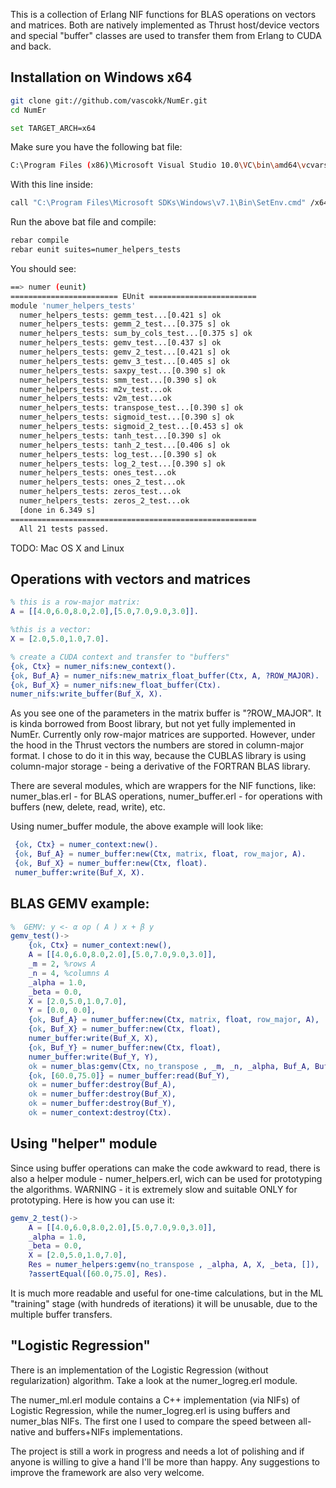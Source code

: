 
This is a collection of Erlang NIF functions for BLAS operations on vectors and matrices. Both are natively implemented as Thrust host/device vectors and special "buffer" classes are used to transfer them from Erlang to CUDA and back. 

Installation on Windows x64
---------------------------

``` bash
git clone git://github.com/vascokk/NumEr.git
cd NumEr

set TARGET_ARCH=x64
```

Make sure you have the following bat file:

``` bash
C:\Program Files (x86)\Microsoft Visual Studio 10.0\VC\bin\amd64\vcvars64.bat
```

With this line inside: 

``` bash
call "C:\Program Files\Microsoft SDKs\Windows\v7.1\Bin\SetEnv.cmd" /x64
```

Run the above bat file and compile:

``` bash
rebar compile
rebar eunit suites=numer_helpers_tests
```

You should see:

``` bash
==> numer (eunit)
======================== EUnit ========================
module 'numer_helpers_tests'
  numer_helpers_tests: gemm_test...[0.421 s] ok
  numer_helpers_tests: gemm_2_test...[0.375 s] ok
  numer_helpers_tests: sum_by_cols_test...[0.375 s] ok
  numer_helpers_tests: gemv_test...[0.437 s] ok
  numer_helpers_tests: gemv_2_test...[0.421 s] ok
  numer_helpers_tests: gemv_3_test...[0.405 s] ok
  numer_helpers_tests: saxpy_test...[0.390 s] ok
  numer_helpers_tests: smm_test...[0.390 s] ok
  numer_helpers_tests: m2v_test...ok
  numer_helpers_tests: v2m_test...ok
  numer_helpers_tests: transpose_test...[0.390 s] ok
  numer_helpers_tests: sigmoid_test...[0.390 s] ok
  numer_helpers_tests: sigmoid_2_test...[0.453 s] ok
  numer_helpers_tests: tanh_test...[0.390 s] ok
  numer_helpers_tests: tanh_2_test...[0.406 s] ok
  numer_helpers_tests: log_test...[0.390 s] ok
  numer_helpers_tests: log_2_test...[0.390 s] ok
  numer_helpers_tests: ones_test...ok
  numer_helpers_tests: ones_2_test...ok
  numer_helpers_tests: zeros_test...ok
  numer_helpers_tests: zeros_2_test...ok
  [done in 6.349 s]
=======================================================
  All 21 tests passed.
```

TODO: Mac OS X and Linux

Operations with vectors and matrices
------------------------------

``` erlang
% this is a row-major matrix:
A = [[4.0,6.0,8.0,2.0],[5.0,7.0,9.0,3.0]].

%this is a vector:
X = [2.0,5.0,1.0,7.0].

% create a CUDA context and transfer to "buffers"
{ok, Ctx} = numer_nifs:new_context().
{ok, Buf_A} = numer_nifs:new_matrix_float_buffer(Ctx, A, ?ROW_MAJOR).
{ok, Buf_X} = numer_nifs:new_float_buffer(Ctx).
numer_nifs:write_buffer(Buf_X, X).
```
As you see one of the parameters in the matrix buffer is "?ROW_MAJOR". It is kinda borrowed from Boost library, but not yet fully implemented in NumEr. Currently only row-major matrices are supported. However, under the hood in the Thrust vectors the numbers are stored in column-major format. I chose to do it in this way, because the CUBLAS library is using column-major storage - being a derivative of the FORTRAN BLAS library.

There are several modules, which are wrappers for the NIF functions, like: numer\_blas.erl - for BLAS operations, numer\_buffer.erl - for operations with buffers (new, delete, read, write), etc.

Using numer\_buffer module, the above example will look like:

``` erlang
 {ok, Ctx} = numer_context:new().
 {ok, Buf_A} = numer_buffer:new(Ctx, matrix, float, row_major, A).
 {ok, Buf_X} = numer_buffer:new(Ctx, float).
 numer_buffer:write(Buf_X, X).
``` 

BLAS GEMV example:
------------------

``` erlang
%  GEMV: y <- α op ( A ) x + β y
gemv_test()->
    {ok, Ctx} = numer_context:new(),
    A = [[4.0,6.0,8.0,2.0],[5.0,7.0,9.0,3.0]],
    _m = 2, %rows A
    _n = 4, %columns A
    _alpha = 1.0,
    _beta = 0.0,
    X = [2.0,5.0,1.0,7.0],
    Y = [0.0, 0.0], 
    {ok, Buf_A} = numer_buffer:new(Ctx, matrix, float, row_major, A),
    {ok, Buf_X} = numer_buffer:new(Ctx, float),
    numer_buffer:write(Buf_X, X),
    {ok, Buf_Y} = numer_buffer:new(Ctx, float),
    numer_buffer:write(Buf_Y, Y),
    ok = numer_blas:gemv(Ctx, no_transpose , _m, _n, _alpha, Buf_A, Buf_X, _beta, Buf_Y),
    {ok, [60.0,75.0]} = numer_buffer:read(Buf_Y),
    ok = numer_buffer:destroy(Buf_A),
    ok = numer_buffer:destroy(Buf_X),
    ok = numer_buffer:destroy(Buf_Y),
    ok = numer_context:destroy(Ctx).
```

Using "helper" module
----------------------

Since using buffer operations can make the code awkward to read, there is also a helper module - numer\_helpers.erl, wich can be used for prototyping the algorithms. WARNING - it is extremely slow and suitable ONLY for prototyping. Here is how you can use it:

``` erlang
gemv_2_test()->
    A = [[4.0,6.0,8.0,2.0],[5.0,7.0,9.0,3.0]],
    _alpha = 1.0,
    _beta = 0.0,
    X = [2.0,5.0,1.0,7.0],
    Res = numer_helpers:gemv(no_transpose , _alpha, A, X, _beta, []),
    ?assertEqual([60.0,75.0], Res).
```

It is much more readable and useful for one-time calculations, but in the ML "training" stage (with hundreds of iterations) it will be unusable, due to the multiple buffer transfers. 

"Logistic Regression"
---------------------

There is an implementation of the Logistic Regression (without regularization) algorithm. Take a look at the numer\_logreg.erl module.

The numer\_ml.erl module contains a C++ implementation (via NIFs) of Logistic Regression, while the numer\_logreg.erl is using buffers and numer_blas NIFs. The first one I used to compare the speed between all-native and buffers+NIFs implementations.

The project is still a work in progress and needs a lot of polishing and if anyone is willing to give a hand I'll be more than happy. Any suggestions to improve the framework are also very welcome.
